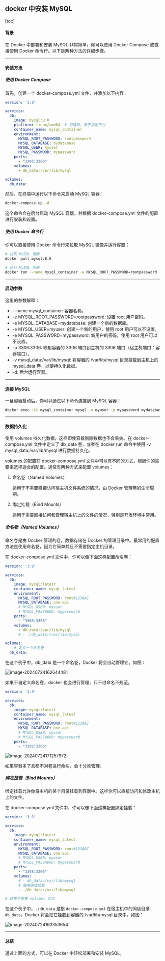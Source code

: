 ## docker 中安装 MySQL

[toc]

#### 背景

在 Docker 中部署和安装 MySQL 非常简单，你可以使用 Docker Compose 或直接使用 Docker 命令行。以下是两种方法的详细步骤。

---

#### 安装方法

##### 使用 Docker Compose

首先，创建一个 docker-compose.yml 文件，并添加以下内容：

~~~yaml
version: '3.8'

services:
  db:
    image: mysql:8.0
    platform: linux/amd64  # 可选项，用于指定平台
    container_name: mysql_container
    environment:
      MYSQL_ROOT_PASSWORD: rootpassword
      MYSQL_DATABASE: mydatabase
      MYSQL_USER: myuser
      MYSQL_PASSWORD: mypassword
    ports:
      - "3306:3306"
    volumes:
      - db_data:/var/lib/mysql

volumes:
  db_data:
~~~

然后，在终端中运行以下命令来启动 MySQL 容器：

~~~bash
docker-compose up -d
~~~

这个命令会在后台启动 MySQL 容器，并根据 docker-compose.yml 文件的配置进行安装和设置。

##### 使用 Docker 命令行

你可以直接使用 Docker 命令行来拉取 MySQL 镜像并运行容器：

~~~bash
# 拉取 MySQL 镜像
docker pull mysql:8.0

# 运行 MySQL 容器
docker run --name mysql_container -e MYSQL_ROOT_PASSWORD=rootpassword -e MYSQL_DATABASE=mydatabase -e MYSQL_USER=myuser -e MYSQL_PASSWORD=mypassword -p 3306:3306 -v mysql_data:/var/lib/mysql -d mysql:8.0
~~~

---

#### 启动参数

这里的参数解释：

- --name mysql_container: 容器名称。
- -e MYSQL_ROOT_PASSWORD=rootpassword: 设置 root 用户密码。
- -e MYSQL_DATABASE=mydatabase: 创建一个新的数据库。
- -e MYSQL_USER=myuser: 创建一个新的用户，使用 root 用户可以不设置。
- -e MYSQL_PASSWORD=mypassword: 新用户的密码，使用 root 用户可以不设置。
- -p 3306:3306: 映射容器的 3306 端口到主机的 3306 端口（宿主机端口：容器端口）。
- -v mysql_data:/var/lib/mysql: 将容器的 /var/lib/mysql 目录挂载到主机上的 mysql_data 卷，以便持久化数据。
- -d: 后台运行容器。

---

#### 连接 MySQL

一旦容器启动后，你可以通过以下命令连接到 MySQL 容器：

~~~bash
docker exec -it mysql_container mysql -u myuser -p mypassword mydatabase
~~~

---

#### 数据持久化

使用 volumes 持久化数据，这样即使容器删除数据也不会丢失。在 docker-compose.yml 文件中定义了 db_data 卷，或者在 docker run 命令中使用 -v mysql_data:/var/lib/mysql 进行数据持久化。

volumes 的配置在 docker-compose.yml 文件中可以有不同的方式，根据你的需要来选择适合的配置。通常有两种方式来配置 volumes：

1. 命名卷（Named Volumes）

   适用于不需要直接访问宿主机文件系统的情况，由 Docker 管理卷的生命周期。

2. 绑定挂载（Bind Mounts）

   适用于需要直接访问和管理宿主机上的文件的情况，特别是开发环境中常用。

##### 命名卷（Named Volumes）

命名卷是由 Docker 管理的卷，数据存储在 Docker 的管理目录中。最常用的配置方法是使用命名卷，因为它简单并且不需要指定主机目录。

在 docker-compose.yml 文件中，你可以像下面这样配置命名卷：

~~~yaml
version: '3.9'

services:
  db:
    image: mysql:latest
    container_name: mysql_latest
    environment:
      MYSQL_ROOT_PASSWORD: root#123QAZ
      MYSQL_DATABASE: one-api
      # MYSQL_USER: myuser
      # MYSQL_PASSWORD: mypassword
    ports:
      - "3308:3306"
    volumes:
      - db_data:/var/lib/mysql
      # - ./db_data:/var/lib/mysql

volumes:
	# 定义一个命名卷
  db_data: 
~~~

在这个例子中，db_data 是一个命名卷，Docker 将会自动管理它。如图：

![image-20240724162644481](pic/image-20240724162644481.png)

如果不自定义命名卷，docker 也会进行管理，只不过命名不规范。

~~~yaml
version: '3.9'

services:
  db:
    image: mysql:latest
    container_name: mysql_latest
    environment:
      MYSQL_ROOT_PASSWORD: root#123QAZ
      MYSQL_DATABASE: one-api
      # MYSQL_USER: myuser
      # MYSQL_PASSWORD: mypassword
    ports:
      - "3308:3306"
~~~

![image-20240724171257972](pic/image-20240724171257972.png)

如果容器多了且都不对卷进行命名，会十分难管理。

##### 绑定挂载（Bind Mounts）

绑定挂载允许你将主机的某个目录挂载到容器中。这样你可以直接访问和修改主机上的文件。

在 docker-compose.yml 文件中，你可以像下面这样配置绑定挂载：

~~~yaml
version: '3.9'

services:
  db:
    image: mysql:latest
    container_name: mysql_latest
    environment:
      MYSQL_ROOT_PASSWORD: root#123QAZ
      MYSQL_DATABASE: one-api
      # MYSQL_USER: myuser
      # MYSQL_PASSWORD: mypassword
    ports:
      - "3308:3306"
    volumes:
      # - db_data:/var/lib/mysql
      # 使用绑定挂载
      - ./db_data:/var/lib/mysql

# 这里不需要 volumes 定义
~~~

在这个例子中，`./db_data` 是指 `docker-compose.yml` 在宿主机中的同级目录 `db_data`，Docker 将会把它挂载到容器的 /var/lib/mysql 目录中。如图：

![image-20240724163353654](pic/image-20240724163353654.png)

---

#### 总结

通过上面的方式，可以在 Docker 中轻松部署和安装 MySQL。
